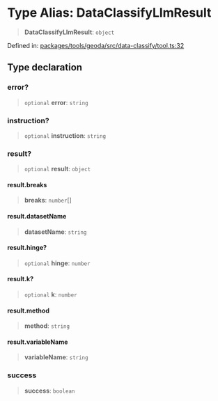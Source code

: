 # Type Alias: DataClassifyLlmResult

> **DataClassifyLlmResult**: `object`

Defined in: [packages/tools/geoda/src/data-classify/tool.ts:32](https://github.com/geodaopenjs/openassistant/blob/0a6a7e7306d75a25dc968b3117f04cb7bd613bec/packages/tools/geoda/src/data-classify/tool.ts#L32)

## Type declaration

### error?

> `optional` **error**: `string`

### instruction?

> `optional` **instruction**: `string`

### result?

> `optional` **result**: `object`

#### result.breaks

> **breaks**: `number`[]

#### result.datasetName

> **datasetName**: `string`

#### result.hinge?

> `optional` **hinge**: `number`

#### result.k?

> `optional` **k**: `number`

#### result.method

> **method**: `string`

#### result.variableName

> **variableName**: `string`

### success

> **success**: `boolean`
